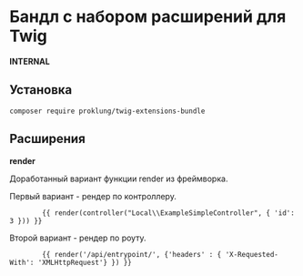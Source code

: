 # Бандл с набором расширений для Twig

**INTERNAL**

## Установка

`composer require proklung/twig-extensions-bundle`

## Расширения

**render**

Доработанный вариант функции render из фреймворка.

Первый вариант - рендер по контроллеру.

~~~twig
        {{ render(controller("Local\\ExampleSimpleController", { 'id': 3 })) }}
~~~

Второй вариант - рендер по роуту.
~~~twig
        {{ render('/api/entrypoint/', {'headers' : { 'X-Requested-With': 'XMLHttpRequest'} }) }}
~~~
